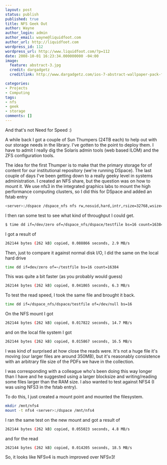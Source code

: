 ```yaml
---
layout: post
status: publish
published: true
title: NFS Geek Out
author: Wayne
author_login: admin
author_email: wayne@liquidfoot.com
author_url: http://liquidfoot.com
wordpress_id: 112
wordpress_url: http://www.liquidfoot.com/?p=112
date: 2008-10-01 16:23:34.000000000 -04:00
image:
  feature: abstract-3.jpg
  credit: dargadgetz
  creditlink: http://www.dargadgetz.com/ios-7-abstract-wallpaper-pack-for-iphone-5-and-ipod-touch-retina/

categories:
- Projects
- Computing
tags:
- nfs
- geek
- storage
comments: []
---
```

And that's not Need for Speed :)

A while back I got a couple of Sun Thumpers (24TB each) to help out with our storage needs in the library. I've gotten to the point to deploy them. I have to admit I really dig the Solaris admin tools (web based ILOM) and the ZFS configuration tools.

The idea for the first Thumper is to make that the primary storage for of content for our institutional repository (we're running DSpace). The last couple of days I've been getting down to a really geeky level in systems administration. I created an NFS share, but the question was on how to mount it. We use nfs3 in the integrated graphics labs to mount the high performance computing clusters, so I did this for DSpace and added an fstab entry


~~~bash
<server>:/dspace /dspace_nfs nfs rw,nosuid,hard,intr,rsize=32768,wsize=32768,tcp 0 0
~~~

I then ran some test to see what kind of throughput I could get.

~~~bash
$ time dd if=/dev/zero of=/dspace_nfs/dspace/testfile bs=16 count=16384
~~~

I got a result of

~~~bash
262144 bytes (262 kB) copied, 0.088866 seconds, 2.9 MB/s
~~~

Then, just to compare it against normal disk I/O, I did the same on the local hard drive

~~~bash
time dd if=dev/zero of=~/testfile bs=16 count=16384
~~~

This was quite a bit faster (as you probably would guess)

~~~bash
262144 bytes (262 kB) copied, 0.041865 seconds, 6.3 MB/s
~~~

To test the read speed, I took the same file and brought it back.

~~~bash
time dd if=/dspace_nfs/dspace/testfile of=/dev/null bs=16
~~~

On the NFS mount I got

~~~bash
262144 bytes (262 kB) copied, 0.017822 seconds, 14.7 MB/s
~~~

and on the local file system I got

~~~bash
262144 bytes (262 kB) copied, 0.015867 seconds, 16.5 MB/s
~~~

I was kind of surprised at how close the reads were. It's not a huge file it's moving (our larger files are around 350MB), but it's reasonably consistence with an arbitrary file size of the PDFs we have in the collection.

I was corresponding with a colleague who's been doing this way longer than I have and he suggested using a larger blocksize and writing/reading some files larger than the RAM size. I also wanted to test against NFS4 (I was using NFS3 in the fstab entry).

To do this, I just created a mount point and mounted the filesystem.

~~~bash
mkdir /mnt/nfs4
mount -t nfs4 <server>:/dspace /mnt/nfs4
~~~


I ran the same test on the new mount and got a result of

~~~bash
262144 bytes (262 kB) copied, 0.055023 seconds, 4.8 MB/s
~~~

and for the read

~~~bash
262144 bytes (262 kB) copied, 0.014205 seconds, 18.5 MB/s
~~~

So, it looks like NFSv4 is much improved over NFSv3!
